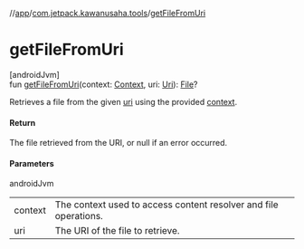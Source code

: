 //[app](../../index.md)/[com.jetpack.kawanusaha.tools](index.md)/[getFileFromUri](get-file-from-uri.md)

# getFileFromUri

[androidJvm]\
fun [getFileFromUri](get-file-from-uri.md)(context: [Context](https://developer.android.com/reference/kotlin/android/content/Context.html), uri: [Uri](https://developer.android.com/reference/kotlin/android/net/Uri.html)): [File](https://developer.android.com/reference/kotlin/java/io/File.html)?

Retrieves a file from the given [uri](get-file-from-uri.md) using the provided [context](get-file-from-uri.md).

#### Return

The file retrieved from the URI, or null if an error occurred.

#### Parameters

androidJvm

| | |
|---|---|
| context | The context used to access content resolver and file operations. |
| uri | The URI of the file to retrieve. |
